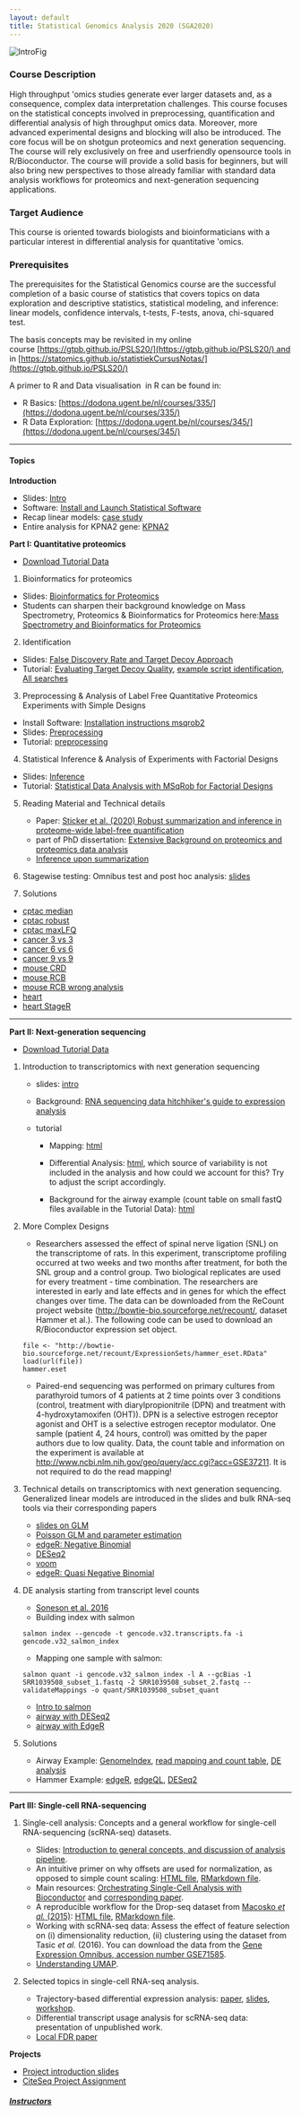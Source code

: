 ```yaml
---
layout: default
title: Statistical Genomics Analysis 2020 (SGA2020)
---
```


![IntroFig](./pages/figs/IntroFig.png)

### Course Description
High throughput 'omics studies generate ever larger datasets and, as a consequence, complex data interpretation challenges. This course focuses on the statistical concepts involved in preprocessing, quantification and differential analysis of high throughput omics data. Moreover, more advanced experimental designs and blocking will also be introduced. The core focus will be on shotgun proteomics and next generation sequencing. The course will rely exclusively on free and userfriendly opensource tools in R/Bioconductor. The course will provide a solid basis for beginners, but will also bring new perspectives to those already familiar with standard data analysis workflows for proteomics and next-generation sequencing applications.

### Target Audience
This course is oriented towards biologists and bioinformaticians with a particular interest in differential analysis for quantitative 'omics.

### Prerequisites
The prerequisites for the Statistical Genomics course are the successful completion of a basic course of statistics that covers topics on data exploration and descriptive statistics, statistical modeling, and inference: linear models, confidence intervals, t-tests, F-tests, anova, chi-squared test.

The basis concepts may be revisited in my online course [https://gtpb.github.io/PSLS20/](https://gtpb.github.io/PSLS20/) and in [https://statomics.github.io/statistiekCursusNotas/](https://gtpb.github.io/PSLS20/)

A primer to R and Data visualisation  in R can be found in:

- R Basics: [https://dodona.ugent.be/nl/courses/335/](https://dodona.ugent.be/nl/courses/335/)
- R Data Exploration: [https://dodona.ugent.be/nl/courses/345/](https://dodona.ugent.be/nl/courses/345/)



---

#### Topics

**Introduction**

  - Slides: [Intro](assets/intro.pdf)
  - Software: [Install and Launch Statistical Software](pages/software4stats.md)
  - Recap linear models: [case study](assets/recapGeneralLinearModel.html)
  - Entire analysis for KPNA2 gene: [KPNA2](assets/08-multipleRegression_KPNA2.html)

**Part I: Quantitative proteomics**

  - [Download Tutorial Data](https://github.com/statOmics/SGA2019/tree/data)


  1. Bioinformatics for proteomics
  - Slides: [Bioinformatics for Proteomics](assets/martens_proteomics_bioinformatics_20190923.pdf)
  - Students can sharpen their background knowledge on Mass Spectrometry, Proteomics & Bioinformatics for Proteomics
 here:[Mass Spectrometry and Bioinformatics for Proteomics](pages/techVideos.md)

 2. Identification
 - Slides:  [False Discovery Rate and Target Decoy Approach](assets/1_Identification_Evaluation_Target_Decoy_Approach.pdf)
 - Tutorial: [Evaluating Target Decoy Quality](pages/Identification.md), [example script identification](assets/identification.html),
 [All searches](assets/identification_all.html)

 3. Preprocessing & Analysis of Label Free Quantitative Proteomics Experiments with Simple Designs
 - Install Software: [Installation instructions msqrob2](pages/installMsqrob2.md)
 - Slides: [Preprocessing](assets/2_MSqRob_data_analysisI.pdf)
 - Tutorial: [preprocessing](pages/sdaMsqrobSimple.md)


 4. Statistical Inference & Analysis of Experiments with Factorial Designs
 - Slides: [Inference](assets/2_MSqRob_data_analysisII.pdf)
 - Tutorial: [Statistical Data Analysis with MSqRob for Factorial Designs](pages/sdaMsqrobDesign.md)

 5. Reading Material and Technical details
    - Paper: [Sticker et al. (2020) Robust summarization and inference in proteome-wide label-free quantification](https://www.biorxiv.org/content/10.1101/668863v1)
    - part of PhD dissertation: [Extensive Background on proteomics and proteomics data analysis](assets/backgroundProteomicsDataAnalysis.pdf)
    - [Inference upon summarization](assets/technicalDetailsProteomics.html)


6. Stagewise testing: Omnibus test and post hoc analysis: [slides](assets/stagewiseTesting.pdf)

7. Solutions
  - [cptac median](assets/cptac_median.html)
  - [cptac robust](assets/cptac.html)
  - [cptac maxLFQ](assets/cptac_maxLfQ.html)
  - [cancer 3 vs 3](assets/cancer2_3x3.html)
  - [cancer 6 vs 6](assets/cancer2_6x6.html)
  - [cancer 9 vs 9](assets/cancer2_9x9.html)
  - [mouse CRD](assets/mouseCRD2.html)
  - [mouse RCB](assets/mouseRCB2.html)
  - [mouse RCB wrong analysis](assets/mouseRCBwrongAnalysis.html)
  - [heart](assets/heartMainInteraction.html)
  - [heart StageR](assets/heartMainInteractionStageR.html)


---

**Part II: Next-generation sequencing**

  - [Download Tutorial Data](https://github.com/statOmics/SGA2020/tree/data-rnaseq)

  1. Introduction to transcriptomics with next generation sequencing

      - slides: [intro](assets/rnaseq1.pdf)
      - Background: [RNA sequencing data hitchhiker's guide to expression analysis](https://www.zora.uzh.ch/id/eprint/181231/1/Ann_Rev_Biomed_Data_Science_-_RNA_sequencing_data__hitchhiker_s__guide_to_expression_analysis.pdf)
      - tutorial

        - Mapping: [html](assets/elegansMappingCountTable.html)
        - Differential Analysis: [html](assets/elegans.html), which source of variability is not included in the analysis and how could we account for this? Try to adjust the script accordingly.  

        - Background for the airway example (count table on small fastQ files available in the Tutorial Data):
      [html](assets/airwayMappingCountTable.html)

  2. More Complex Designs

      - Researchers assessed the effect of spinal nerve ligation (SNL) on the transcriptome of rats. In this experiment, transcriptome profiling occurred at two weeks and two months after treatment, for both the SNL group and a control group. Two biological replicates are used for every treatment - time combination. The researchers are interested in early and late effects and in genes for which the effect changes over time. The data can be downloaded from the ReCount project website (http://bowtie-bio.sourceforge.net/recount/, dataset Hammer et al.). The following code can be used to download an R/Bioconductor expression set object.

      ```
      file <- "http://bowtie-bio.sourceforge.net/recount/ExpressionSets/hammer_eset.RData"
      load(url(file))
      hammer.eset
      ```

      - Paired-end sequencing was performed on primary cultures from parathyroid tumors of 4 patients at 2 time points over 3 conditions (control, treatment with diarylpropionitrile (DPN) and treatment with 4-hydroxytamoxifen (OHT)). DPN is a selective estrogen receptor agonist and OHT is a selective estrogen receptor modulator. One sample (patient 4, 24 hours, control) was omitted by the paper authors due to low quality. Data, the count table and information on the experiment is available at http://www.ncbi.nlm.nih.gov/geo/query/acc.cgi?acc=GSE37211. It is not required to do the read mapping!

3. Technical details on transcriptomics with next generation sequencing. Generalized linear models are introduced in the slides and bulk RNA-seq tools via their corresponding papers

    - [slides on GLM](assets/rnaseq2.pdf)
    - [Poisson GLM and parameter estimation](assets/poissonIRWLS-implemented.html)
    - [edgeR: Negative Binomial](https://www.ncbi.nlm.nih.gov/pmc/articles/PMC3378882/)
    - [DESeq2](https://www.ncbi.nlm.nih.gov/pmc/articles/PMC4302049/)
    - [voom](https://www.ncbi.nlm.nih.gov/pmc/articles/PMC4053721/)
    - [edgeR: Quasi Negative Binomial](http://citeseerx.ist.psu.edu/viewdoc/download?doi=10.1.1.362.9634&rep=rep1&type=pdf)

4. DE analysis starting from transcript level counts

    - [Soneson et al. 2016](https://f1000research.com/articles/4-1521/v2)
    - Building index with salmon
    ```
    salmon index --gencode -t gencode.v32.transcripts.fa -i gencode.v32_salmon_index
    ```
    - Mapping one sample with salmon:
    ```
    salmon quant -i gencode.v32_salmon_index -l A --gcBias -1 SRR1039508_subset_1.fastq -2 SRR1039508_subset_2.fastq --validateMappings -o quant/SRR1039508_subset_quant
    ```
    - [Intro to salmon](https://combine-lab.github.io/salmon/getting_started/)
    - [airway with DESeq2](assets/airway_salmon_DESeq2.html)
    - [airway with EdgeR](assets/airway_salmon_edgeR.html)

5. Solutions

    - Airway Example: [GenomeIndex](assets/airwayGenomeIndex.html), [read mapping and count table](assets/airwayMappingCountTableCorr.html), [DE analysis](assets/airway.html)
    - Hammer Example: [edgeR](assets/hammer.html), [edgeQL](assets/hammer_quasi.html), [DESeq2](assets/hammer_DESEQ2.html)

---

**Part III: Single-cell RNA-sequencing**

1. Single-cell analysis: Concepts and a general workflow for single-cell RNA-sequencing (scRNA-seq) datasets.

    - Slides: [Introduction to general concepts, and discussion of analysis pipeline](https://docs.google.com/presentation/d/1aZJz3S3pBRcGh9Zy2Bi6HXw2Rw-5tb0XNdyeesf9YEY/edit?usp=sharing).
    - An intuitive primer on why offsets are used for normalization, as opposed to simple count scaling: [HTML file](assets/singleCell/scalingNormalization.html), [RMarkdown file](assets/singleCell/scalingNormalization.Rmd).
    - Main resources: [Orchestrating Single-Cell Analysis with Bioconductor](http://bioconductor.org/books/release/OSCA/) and [corresponding paper](https://www.nature.com/articles/s41592-019-0654-x).
    - A reproducible workflow for the Drop-seq dataset from [Macosko *et al.* (2015)](https://www.cell.com/fulltext/S0092-8674(15)00549-8): [HTML file](assets/singleCell/MacoskoWorkflow.html), [RMarkdown file](assets/singleCell/MacoskoWorkflow.Rmd).
    - Working with scRNA-seq data: Assess the effect of feature selection on (i) dimensionality reduction, (ii) clustering using the dataset from Tasic *et al.* (2016). You can download the data from the [Gene Expression Omnibus, accession number GSE71585](https://www.ncbi.nlm.nih.gov/geo/query/acc.cgi?acc=GSE71585).
    - [Understanding UMAP](https://pair-code.github.io/understanding-umap/).

2. Selected topics in single-cell RNA-seq analysis.

    - Trajectory-based differential expression analysis: [paper](https://www.nature.com/articles/s41467-020-14766-3), [slides](https://docs.google.com/presentation/d/1V2OFnTM6srut8OyDa50Ea86uku--aL-ZJuRwhsD5AJo/edit?usp=sharing), [workshop](https://kstreet13.github.io/bioc2020trajectories/articles/workshopTrajectories.html).
    - Differential transcript usage analysis for scRNA-seq data: presentation of unpublished work.
    - [Local FDR paper](assets/singleCell/euclid.ss.1215441276.pdf)

**Projects**

- [Project introduction slides](assets/singleCell/projects.pptx)
- [CiteSeq Project Assignment](assets/singleCell/CITESeq_assignment.pdf)

##### [Instructors](pages/instructors.md)
